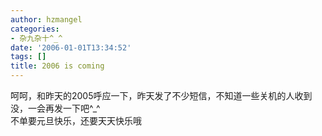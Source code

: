 ```yaml
---
author: hzmangel
categories:
- 杂九杂十^_^
date: '2006-01-01T13:34:52'
tags: []
title: 2006 is coming
---
```

呵呵，和昨天的2005呼应一下，昨天发了不少短信，不知道一些关机的人收到没，一会再发一下吧^_^  
不单要元旦快乐，还要天天快乐哦